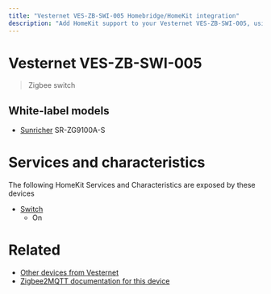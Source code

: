 ```yaml
---
title: "Vesternet VES-ZB-SWI-005 Homebridge/HomeKit integration"
description: "Add HomeKit support to your Vesternet VES-ZB-SWI-005, using Homebridge, Zigbee2MQTT and homebridge-z2m."
---
```

<!---
This file has been GENERATED using src/docgen/docgen.ts
DO NOT EDIT THIS FILE MANUALLY!
-->
# Vesternet VES-ZB-SWI-005
> Zigbee switch


## White-label models
* [Sunricher](../index.md#sunricher) SR-ZG9100A-S

# Services and characteristics
The following HomeKit Services and Characteristics are exposed by
these devices

* [Switch](../../switch.md)
  * On


# Related
* [Other devices from Vesternet](../index.md#vesternet)
* [Zigbee2MQTT documentation for this device](https://www.zigbee2mqtt.io/devices/VES-ZB-SWI-005.html)